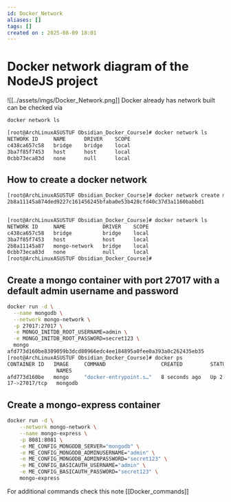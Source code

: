 ```yaml
---
id: Docker_Network
aliases: []
tags: []
created on : 2025-08-09 18:01
---
```


# Docker network diagram of the NodeJS project

![[../assets/imgs/Docker_Network.png]]
Docker already has network built can be checked via 

```bash
docker network ls

[root@ArchLinuxASUSTUF Obsidian_Docker_Course]# docker network ls 
NETWORK ID     NAME      DRIVER    SCOPE
c438ca657c58   bridge    bridge    local
3ba7f85f7453   host      host      local
0cbb73eca83d   none      null      local

```

## How to create a docker network 

```bash
[root@ArchLinuxASUSTUF Obsidian_Docker_Course]# docker network create mongo-network
2b8a11145a874ded9227c161456245bfaba0e53b428cfd40c37d3a1160babbd1


[root@ArchLinuxASUSTUF Obsidian_Docker_Course]# docker network ls 
NETWORK ID     NAME            DRIVER    SCOPE
c438ca657c58   bridge          bridge    local
3ba7f85f7453   host            host      local
2b8a11145a87   mongo-network   bridge    local
0cbb73eca83d   none            null      local
[root@ArchLinuxASUSTUF Obsidian_Docker_Course]# 
```

## Create a mongo container with port 27017 with a default admin username and password 

```bash
docker run -d \
  --name mongodb \
  --network mongo-network \
  -p 27017:27017 \
  -e MONGO_INITDB_ROOT_USERNAME=admin \
  -e MONGO_INITDB_ROOT_PASSWORD=secret123 \
  mongo
afd773d160be8309059b3dcd80966edc4ee184895a0fee0a393a0c262435eb35
[root@ArchLinuxASUSTUF Obsidian_Docker_Course]# docker ps 
CONTAINER ID   IMAGE     COMMAND                  CREATED         STATUS         PORTS                             
                NAMES
afd773d160be   mongo     "docker-entrypoint.s…"   8 seconds ago   Up 2 seconds   0.0.0.0:27017->27017/tcp, [::]:270
17->27017/tcp   mongodb
```

## Create a mongo-express container 

```bash
docker run -d \
    --network mongo-network \
    --name mongo-express \
    -p 8081:8081 \
    -e ME_CONFIG_MONGODB_SERVER="mongodb" \
    -e ME_CONFIG_MONGODB_ADMINUSERNAME="admin" \
    -e ME_CONFIG_MONGODB_ADMINPASSWORD="secret123" \
    -e ME_CONFIG_BASICAUTH_USERNAME="admin" \
    -e ME_CONFIG_BASICAUTH_PASSWORD="secret123" \
    mongo-express
```


For additional commands check this note [[Docker_commands]]
